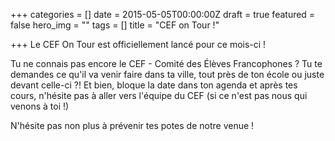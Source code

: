 +++
categories = []
date = 2015-05-05T00:00:00Z
draft = true
featured = false
hero_img = ""
tags = []
title = "CEF on Tour !"

+++
Le CEF On Tour est officiellement lancé pour ce mois-ci !

Tu ne connais pas encore le CEF - Comité des Élèves Francophones ? Tu te demandes ce qu'il va venir faire dans ta ville, tout près de ton école ou juste devant celle-ci ?! Et bien, bloque la date dans ton agenda et après tes cours, n'hésite pas à aller vers l'équipe du CEF (si ce n'est pas nous qui venons à toi !)

N'hésite pas non plus à prévenir tes potes de notre venue !